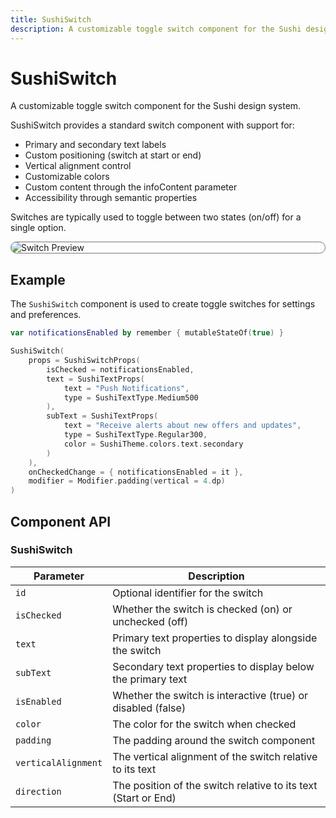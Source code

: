 ```yaml
---
title: SushiSwitch
description: A customizable toggle switch component for the Sushi design system.
---
```


# SushiSwitch

A customizable toggle switch component for the Sushi design system.

SushiSwitch provides a standard switch component with support for:

- Primary and secondary text labels
- Custom positioning (switch at start or end)
- Vertical alignment control
- Customizable colors
- Custom content through the infoContent parameter
- Accessibility through semantic properties

Switches are typically used to toggle between two states (on/off) for a single option.

<div style="max-width: 800px; max-height: 340px; border-radius: 20px; overflow: hidden; border: 1px solid #777;">
    <img class="component-preview" src="../preview_switch.png" alt="Switch Preview">
</div>

## Example

The `SushiSwitch` component is used to create toggle switches for settings and preferences.

```kotlin
var notificationsEnabled by remember { mutableStateOf(true) }

SushiSwitch(
    props = SushiSwitchProps(
        isChecked = notificationsEnabled,
        text = SushiTextProps(
            text = "Push Notifications",
            type = SushiTextType.Medium500
        ),
        subText = SushiTextProps(
            text = "Receive alerts about new offers and updates",
            type = SushiTextType.Regular300,
            color = SushiTheme.colors.text.secondary
        )
    ),
    onCheckedChange = { notificationsEnabled = it },
    modifier = Modifier.padding(vertical = 4.dp)
)
```

## Component API

### SushiSwitch

| Parameter                               | Description                      |
|-----------------------------------------|----------------------------------|
| <div class='parameter'>`id`</div>| Optional identifier for the switch |
| <div class='parameter'>`isChecked`</div>| Whether the switch is checked (on) or unchecked (off) |
| <div class='parameter'>`text`</div>| Primary text properties to display alongside the switch |
| <div class='parameter'>`subText`</div>| Secondary text properties to display below the primary text |
| <div class='parameter'>`isEnabled`</div>| Whether the switch is interactive (true) or disabled (false) |
| <div class='parameter'>`color`</div>| The color for the switch when checked |
| <div class='parameter'>`padding`</div>| The padding around the switch component |
| <div class='parameter'>`verticalAlignment`</div>| The vertical alignment of the switch relative to its text |
| <div class='parameter'>`direction`</div>| The position of the switch relative to its text (Start or End) |